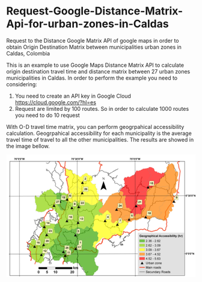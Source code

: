 # Request-Google-Distance-Matrix-Api-for-urban-zones-in-Caldas
Request to the Distance Google Matrix API of google maps in order to obtain Origin Destination Matrix between municipalities urban zones in Caldas, Colombia

This is an example to use Google Maps Distance Matrix API to calculate origin destination travel time and distance matrix between 
27 urban zones municipalities in Caldas. In order to perform the example you need to considering:

1) You need to create an API key in Google Cloud https://cloud.google.com/?hl=es
2) Request are limited by 100 routes. So in order to calculate 1000 routes you need to do 10 request

With O-D travel time matrix, you can perform geogrpahical accessibility calculation. Geogrpahical accessibility for each municipality is the average travel time of travel to all the other municipalities. The results are showed in the image bellow.
 
![img](https://raw.githubusercontent.com/scardonau94/Request-Google-Distance-Matrix-Api-for-urban-zones-in-Caldas/master/GA.jpg) 
  
  
  
  
  
  
  
  
  
  
  
  
 
 
 

 

 
 
  
  
  
  
  
  
  
  
  
  
  
  
 
 
 

 
